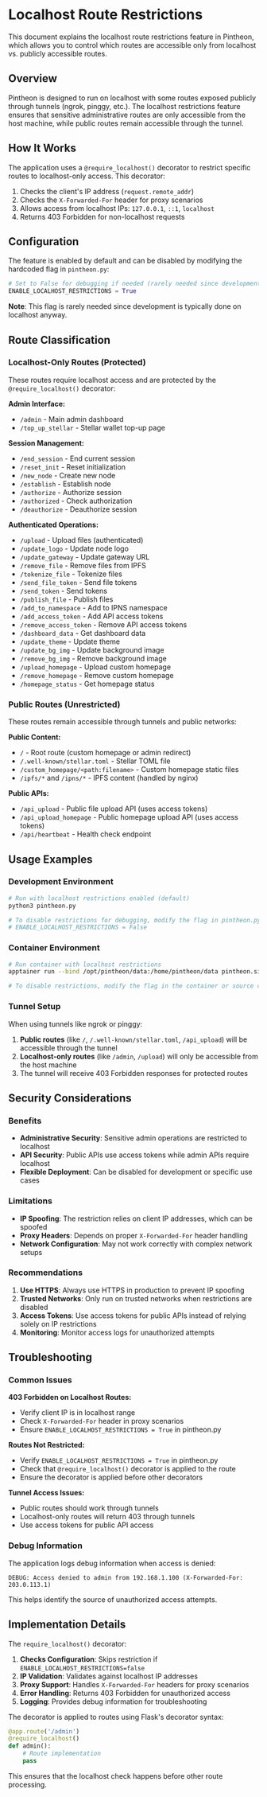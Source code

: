 # Localhost Route Restrictions

This document explains the localhost route restrictions feature in Pintheon, which allows you to control which routes are accessible only from localhost vs. publicly accessible routes.

## Overview

Pintheon is designed to run on localhost with some routes exposed publicly through tunnels (ngrok, pinggy, etc.). The localhost restrictions feature ensures that sensitive administrative routes are only accessible from the host machine, while public routes remain accessible through the tunnel.

## How It Works

The application uses a `@require_localhost()` decorator to restrict specific routes to localhost-only access. This decorator:

1. Checks the client's IP address (`request.remote_addr`)
2. Checks the `X-Forwarded-For` header for proxy scenarios
3. Allows access from localhost IPs: `127.0.0.1`, `::1`, `localhost`
4. Returns 403 Forbidden for non-localhost requests

## Configuration

The feature is enabled by default and can be disabled by modifying the hardcoded flag in `pintheon.py`:

```python
# Set to False for debugging if needed (rarely needed since development is on localhost)
ENABLE_LOCALHOST_RESTRICTIONS = True
```

**Note**: This flag is rarely needed since development is typically done on localhost anyway.

## Route Classification

### Localhost-Only Routes (Protected)

These routes require localhost access and are protected by the `@require_localhost()` decorator:

**Admin Interface:**
- `/admin` - Main admin dashboard
- `/top_up_stellar` - Stellar wallet top-up page

**Session Management:**
- `/end_session` - End current session
- `/reset_init` - Reset initialization
- `/new_node` - Create new node
- `/establish` - Establish node
- `/authorize` - Authorize session
- `/authorized` - Check authorization
- `/deauthorize` - Deauthorize session

**Authenticated Operations:**
- `/upload` - Upload files (authenticated)
- `/update_logo` - Update node logo
- `/update_gateway` - Update gateway URL
- `/remove_file` - Remove files from IPFS
- `/tokenize_file` - Tokenize files
- `/send_file_token` - Send file tokens
- `/send_token` - Send tokens
- `/publish_file` - Publish files
- `/add_to_namespace` - Add to IPNS namespace
- `/add_access_token` - Add API access tokens
- `/remove_access_token` - Remove API access tokens
- `/dashboard_data` - Get dashboard data
- `/update_theme` - Update theme
- `/update_bg_img` - Update background image
- `/remove_bg_img` - Remove background image
- `/upload_homepage` - Upload custom homepage
- `/remove_homepage` - Remove custom homepage
- `/homepage_status` - Get homepage status

### Public Routes (Unrestricted)

These routes remain accessible through tunnels and public networks:

**Public Content:**
- `/` - Root route (custom homepage or admin redirect)
- `/.well-known/stellar.toml` - Stellar TOML file
- `/custom_homepage/<path:filename>` - Custom homepage static files
- `/ipfs/*` and `/ipns/*` - IPFS content (handled by nginx)

**Public APIs:**
- `/api_upload` - Public file upload API (uses access tokens)
- `/api_upload_homepage` - Public homepage upload API (uses access tokens)
- `/api/heartbeat` - Health check endpoint

## Usage Examples

### Development Environment

```bash
# Run with localhost restrictions enabled (default)
python3 pintheon.py

# To disable restrictions for debugging, modify the flag in pintheon.py:
# ENABLE_LOCALHOST_RESTRICTIONS = False
```

### Container Environment

```bash
# Run container with localhost restrictions
apptainer run --bind /opt/pintheon/data:/home/pintheon/data pintheon.sif

# To disable restrictions, modify the flag in the container or source code
```

### Tunnel Setup

When using tunnels like ngrok or pinggy:

1. **Public routes** (like `/`, `/.well-known/stellar.toml`, `/api_upload`) will be accessible through the tunnel
2. **Localhost-only routes** (like `/admin`, `/upload`) will only be accessible from the host machine
3. The tunnel will receive 403 Forbidden responses for protected routes

## Security Considerations

### Benefits

- **Administrative Security**: Sensitive admin operations are restricted to localhost
- **API Security**: Public APIs use access tokens while admin APIs require localhost
- **Flexible Deployment**: Can be disabled for development or specific use cases

### Limitations

- **IP Spoofing**: The restriction relies on client IP addresses, which can be spoofed
- **Proxy Headers**: Depends on proper `X-Forwarded-For` header handling
- **Network Configuration**: May not work correctly with complex network setups

### Recommendations

1. **Use HTTPS**: Always use HTTPS in production to prevent IP spoofing
2. **Trusted Networks**: Only run on trusted networks when restrictions are disabled
3. **Access Tokens**: Use access tokens for public APIs instead of relying solely on IP restrictions
4. **Monitoring**: Monitor access logs for unauthorized attempts

## Troubleshooting

### Common Issues

**403 Forbidden on Localhost Routes:**
- Verify client IP is in localhost range
- Check `X-Forwarded-For` header in proxy scenarios
- Ensure `ENABLE_LOCALHOST_RESTRICTIONS = True` in pintheon.py

**Routes Not Restricted:**
- Verify `ENABLE_LOCALHOST_RESTRICTIONS = True` in pintheon.py
- Check that `@require_localhost()` decorator is applied to the route
- Ensure the decorator is applied before other decorators

**Tunnel Access Issues:**
- Public routes should work through tunnels
- Localhost-only routes will return 403 through tunnels
- Use access tokens for public API access

### Debug Information

The application logs debug information when access is denied:

```
DEBUG: Access denied to admin from 192.168.1.100 (X-Forwarded-For: 203.0.113.1)
```

This helps identify the source of unauthorized access attempts.

## Implementation Details

The `require_localhost()` decorator:

1. **Checks Configuration**: Skips restriction if `ENABLE_LOCALHOST_RESTRICTIONS=false`
2. **IP Validation**: Validates against localhost IP addresses
3. **Proxy Support**: Handles `X-Forwarded-For` headers for proxy scenarios
4. **Error Handling**: Returns 403 Forbidden for unauthorized access
5. **Logging**: Provides debug information for troubleshooting

The decorator is applied to routes using Flask's decorator syntax:

```python
@app.route('/admin')
@require_localhost()
def admin():
    # Route implementation
    pass
```

This ensures that the localhost check happens before other route processing. 